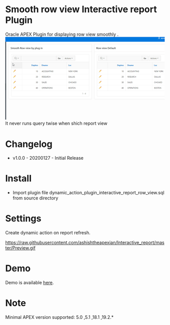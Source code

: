 # Smooth row view Interactive report Plugin
Oracle APEX Plugin for displaying row view smoothly .
<img src="https://raw.githubusercontent.com/ashishtheapexian/Interactive_report/master/Preview.gif">
It never runs query twise when shich report view

# Changelog

- v1.0.0 - 20200127 - Initial Release


# Install
- Import plugin file dynamic_action_plugin_interactive_report_row_view.sql from source directory

# Settings
Create dynamic action on report refresh.

https://raw.githubusercontent.com/ashishtheapexian/Interactive_report/master/Preview.gif

# Demo

Demo is available [here](https://apex.oracle.com/pls/apex/f?p=93690:6:). 

 # Note

 Minimal APEX version supported: 5.0 ,5.1  ,18.1  ,19.2.*   

